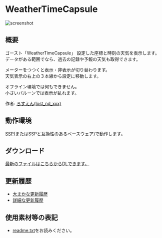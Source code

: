 # WeatherTimeCapsule
![screenshot](screenshot.png)

## 概要
ゴースト「WeatherTimeCapsule」
設定した座標と時刻の天気を表示します。<br>
データがある範囲でなら、過去の記録や予報の天気も取得できます。

メーターをつつくと表示・非表示が切り替わります。<br>
天気表示の右上の３本線から設定に移動します。

オフライン環境では何もできません。<br>
小さいバルーンでは表示が乱れます。

作者: [ろすえん(lost_nd_xxx)](https://lnx.flop.jp/)

## 動作環境
[SSP](https://ssp.shillest.net/)(またはSSPと互換性のあるベースウェア)で動作します。

## ダウンロード
[最新のファイルはこちらからDLできます。](https://github.com/lost-nd-xxx/WeatherTimeCapsule/releases/latest/download/WeatherTimeCapsule.nar)

## 更新履歴
* [大まかな更新履歴](https://lost-nd-xxx.hateblo.jp/archive/category/%E6%9B%B4%E6%96%B0%E6%83%85%E5%A0%B1%EF%BC%9A%E4%BC%BA%E3%81%8B%E3%82%B4%E3%83%BC%E3%82%B9%E3%83%88-WeatherTimeCapsule)
* [詳細な更新履歴](https://github.com/lost-nd-xxx/WeatherTimeCapsule/commits/main/)

## 使用素材等の表記
* [readme.txt](https://github.com/lost-nd-xxx/WeatherTimeCapsule/blob/main/readme.txt)をお読みください。
